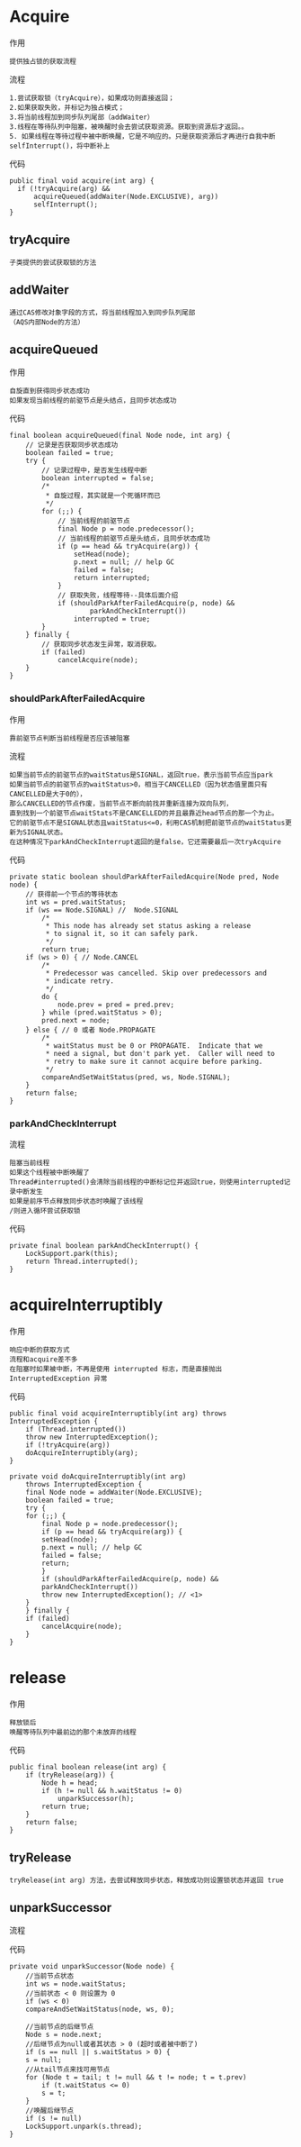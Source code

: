 

# Acquire

作用

	提供独占锁的获取流程
流程

	1.尝试获取锁（tryAcquire），如果成功则直接返回；
	2.如果获取失败，并标记为独占模式；
	3.将当前线程加到同步队列尾部（addWaiter）
	3.线程在等待队列中阻塞，被唤醒时会去尝试获取资源。获取到资源后才返回。。
	5. 如果线程在等待过程中被中断唤醒，它是不响应的。只是获取资源后才再进行自我中断selfInterrupt()，将中断补上

		
代码

	public final void acquire(int arg) {
	  if (!tryAcquire(arg) &&
		  acquireQueued(addWaiter(Node.EXCLUSIVE), arg))
		  selfInterrupt();
	}





## tryAcquire

	子类提供的尝试获取锁的方法

## addWaiter

	通过CAS修改对象字段的方式，将当前线程加入到同步队列尾部
	（AQS内部Node的方法）

## acquireQueued

作用

	自旋直到获得同步状态成功
	如果发现当前线程的前驱节点是头结点，且同步状态成功


代码

	final boolean acquireQueued(final Node node, int arg) {
		// 记录是否获取同步状态成功
		boolean failed = true;
		try {
			// 记录过程中，是否发生线程中断
			boolean interrupted = false;
			/*
			 * 自旋过程，其实就是一个死循环而已
			 */
			for (;;) {
				// 当前线程的前驱节点
				final Node p = node.predecessor();
				// 当前线程的前驱节点是头结点，且同步状态成功
				if (p == head && tryAcquire(arg)) {
					setHead(node);
					p.next = null; // help GC
					failed = false;
					return interrupted;
				}
				// 获取失败，线程等待--具体后面介绍
				if (shouldParkAfterFailedAcquire(p, node) &&
						parkAndCheckInterrupt())
					interrupted = true;
			}
		} finally {
			// 获取同步状态发生异常，取消获取。
			if (failed)
				cancelAcquire(node);
		}
	}
	

### shouldParkAfterFailedAcquire

作用

	靠前驱节点判断当前线程是否应该被阻塞

流程

	如果当前节点的前驱节点的waitStatus是SIGNAL，返回true，表示当前节点应当park
	如果当前节点的前驱节点的waitStatus>0，相当于CANCELLED（因为状态值里面只有CANCELLED是大于0的），
	那么CANCELLED的节点作废，当前节点不断向前找并重新连接为双向队列，
	直到找到一个前驱节点waitStats不是CANCELLED的并且最靠近head节点的那一个为止。
	它的前驱节点不是SIGNAL状态且waitStatus<=0，利用CAS机制把前驱节点的waitStatus更新为SIGNAL状态。
	在这种情况下parkAndCheckInterrupt返回的是false，它还需要最后一次tryAcquire


代码

	private static boolean shouldParkAfterFailedAcquire(Node pred, Node node) {
		// 获得前一个节点的等待状态
		int ws = pred.waitStatus;
		if (ws == Node.SIGNAL) //  Node.SIGNAL
			/*
			 * This node has already set status asking a release
			 * to signal it, so it can safely park.
			 */
			return true;
		if (ws > 0) { // Node.CANCEL
			/*
			 * Predecessor was cancelled. Skip over predecessors and
			 * indicate retry.
			 */
			do {
				node.prev = pred = pred.prev;
			} while (pred.waitStatus > 0);
			pred.next = node;
		} else { // 0 或者 Node.PROPAGATE
			/*
			 * waitStatus must be 0 or PROPAGATE.  Indicate that we
			 * need a signal, but don't park yet.  Caller will need to
			 * retry to make sure it cannot acquire before parking.
			 */
			compareAndSetWaitStatus(pred, ws, Node.SIGNAL);
		}
		return false;
	}



### parkAndCheckInterrupt

流程

	阻塞当前线程
	如果这个线程被中断唤醒了
	Thread#interrupted()会清除当前线程的中断标记位并返回true，则使用interrupted记录中断发生
	如果是前序节点释放同步状态时唤醒了该线程
	/则进入循环尝试获取锁

代码

	private final boolean parkAndCheckInterrupt() {
	    LockSupport.park(this);
	    return Thread.interrupted();
	}


# acquireInterruptibly

作用

	响应中断的获取方式
	流程和acquire差不多
	在阻塞时如果被中断，不再是使用 interrupted 标志，而是直接抛出 InterruptedException 异常


代码

	public final void acquireInterruptibly(int arg) throws InterruptedException {
	    if (Thread.interrupted())
		throw new InterruptedException();
	    if (!tryAcquire(arg))
		doAcquireInterruptibly(arg);
	}

	private void doAcquireInterruptibly(int arg)
	    throws InterruptedException {
	    final Node node = addWaiter(Node.EXCLUSIVE);
	    boolean failed = true;
	    try {
		for (;;) {
		    final Node p = node.predecessor();
		    if (p == head && tryAcquire(arg)) {
			setHead(node);
			p.next = null; // help GC
			failed = false;
			return;
		    }
		    if (shouldParkAfterFailedAcquire(p, node) &&
			parkAndCheckInterrupt())
			throw new InterruptedException(); // <1>
		}
	    } finally {
		if (failed)
		    cancelAcquire(node);
	    }
	}





# release

作用

	释放锁后
	唤醒等待队列中最前边的那个未放弃的线程
	
代码

	public final boolean release(int arg) {
		if (tryRelease(arg)) {
			Node h = head;
			if (h != null && h.waitStatus != 0)
				unparkSuccessor(h);
			return true;
		}
		return false;
	}


## tryRelease

	tryRelease(int arg) 方法，去尝试释放同步状态，释放成功则设置锁状态并返回 true


## unparkSuccessor

流程

	

代码

	private void unparkSuccessor(Node node) {
	    //当前节点状态
	    int ws = node.waitStatus;
	    //当前状态 < 0 则设置为 0
	    if (ws < 0)
		compareAndSetWaitStatus(node, ws, 0);

	    //当前节点的后继节点
	    Node s = node.next;
	    //后继节点为null或者其状态 > 0 (超时或者被中断了)
	    if (s == null || s.waitStatus > 0) {
		s = null;
		//从tail节点来找可用节点
		for (Node t = tail; t != null && t != node; t = t.prev)
		    if (t.waitStatus <= 0)
			s = t;
	    }
	    //唤醒后继节点
	    if (s != null)
		LockSupport.unpark(s.thread);
	}






  
